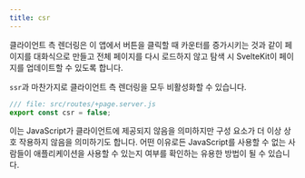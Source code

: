 ```yaml
---
title: csr
---
```


클라이언트 측 렌더링은 이 앱에서 버튼을 클릭할 때 카운터를 증가시키는 것과 같이 페이지를 대화식으로 만들고 전체 페이지를 다시 로드하지 않고 탐색 시 SvelteKit이 페이지를 업데이트할 수 있도록 합니다.

`ssr`과 마찬가지로 클라이언트 측 렌더링을 모두 비활성화할 수 있습니다.

```js
/// file: src/routes/+page.server.js
export const csr = false;
```

이는 JavaScript가 클라이언트에 제공되지 않음을 의미하지만 구성 요소가 더 이상 상호 작용하지 않음을 의미하기도 합니다. 어떤 이유로든 JavaScript를 사용할 수 없는 사람들이 애플리케이션을 사용할 수 있는지 여부를 확인하는 유용한 방법이 될 수 있습니다.
